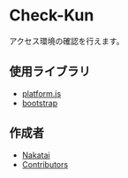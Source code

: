 <!--
Random-No

Copyright (c) 2022~Present Nakatai.

This software is released under the MIT License.
https://opensource.org/licenses/mit-license.php
-->

# Check-Kun

アクセス環境の確認を行えます。

## 使用ライブラリ

* [platform.js](https://github.com/bestiejs/platform.js)
* [bootstrap](https://getbootstrap.jp)

## 作成者

* [Nakatai](https://github.com/Nakatai-0322)
* [Contributors](https://github.com/Nakatai-0322/Check-Kun/graphs/contributors)
